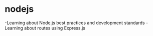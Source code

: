 # nodejs

-Learning about Node.js best practices and development standards 
-Learning about routes using Express.js
